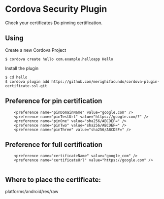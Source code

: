 # Cordova Security Plugin

Check your certificates
Do pinning certification.

## Using

Create a new Cordova Project

    $ cordova create hello com.example.helloapp Hello
    
Install the plugin

    $ cd hello
    $ cordova plugin add https://github.com/merighifacundo/cordova-plugin-certificate-ssl.git
    
## Preference for pin certification


```
    <preference name="pinDomainName" value="google.com" />
    <preference name="pinTestUrl" value="https://google.com/?" />
    <preference name="pinOne" value="sha256/ABCDEF=" />
    <preference name="pinTwo" value="sha256/ABCDEF=" />
    <preference name="pinThree" value="sha256/ABCDEF=" />
```

## Preference for full certification

```
    <preference name="certificateName" value="google_com" />
    <preference name="certificateUrl" value="https://google.com" />
    
```

## Where to place the certificate:

platforms/android/res/raw



